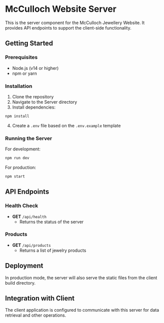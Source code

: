 # McCulloch Website Server

This is the server component for the McCulloch Jewellery Website. It provides API endpoints to support the client-side functionality.

## Getting Started

### Prerequisites

- Node.js (v14 or higher)
- npm or yarn

### Installation

1. Clone the repository
2. Navigate to the Server directory
3. Install dependencies:

```bash
npm install
```

4. Create a `.env` file based on the `.env.example` template

### Running the Server

For development:

```bash
npm run dev
```

For production:

```bash
npm start
```

## API Endpoints

### Health Check

- **GET** `/api/health`
  - Returns the status of the server

### Products

- **GET** `/api/products`
  - Returns a list of jewelry products

## Deployment

In production mode, the server will also serve the static files from the client build directory.

## Integration with Client

The client application is configured to communicate with this server for data retrieval and other operations.
